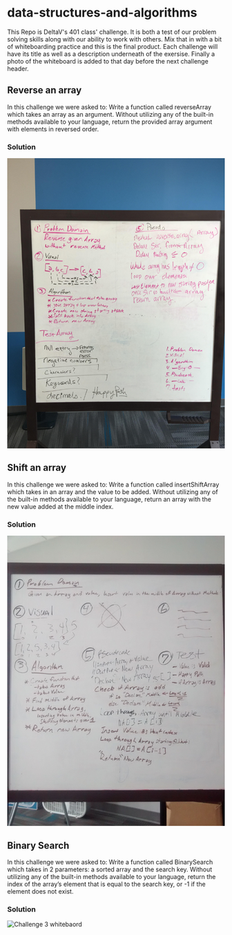 # data-structures-and-algorithms
This Repo is DeltaV's 401 class' challenge. It is both a test of our problem solving skills along with our ability to work with others. Mix that in with a bit of whiteboarding practice and this is the final product. Each challenge will have its title as well as a description underneath of the exersise. Finally a photo of the whiteboard is added to that day before the next challenge header.

## Reverse an array
In this challenge we were asked to:
Write a function called reverseArray which takes an array as an argument. Without utilizing any of the built-in methods available to your language, return the provided array argument with elements in reversed order.

### Solution
![DeltaV 401 class whiteboard](/assets/reverse_Array.JPG)

## Shift an array
In this challenge we were asked to:
Write a function called insertShiftArray which takes in an array and the value to be added. Without utilizing any of the built-in methods available to your language, return an array with the new value added at the middle index.

### Solution
![Challenge 2 whiteboard](/assets/array_shift.jpg)

## Binary Search
In this challenge we were asked to:
Write a function called BinarySearch which takes in 2 parameters: a sorted array and the search key. Without utilizing any of the built-in methods available to your language, return the index of the array’s element that is equal to the search key, or -1 if the element does not exist.

### Solution
![Challenge 3 whitebaord](/assets/array_binary_search.jpg)

